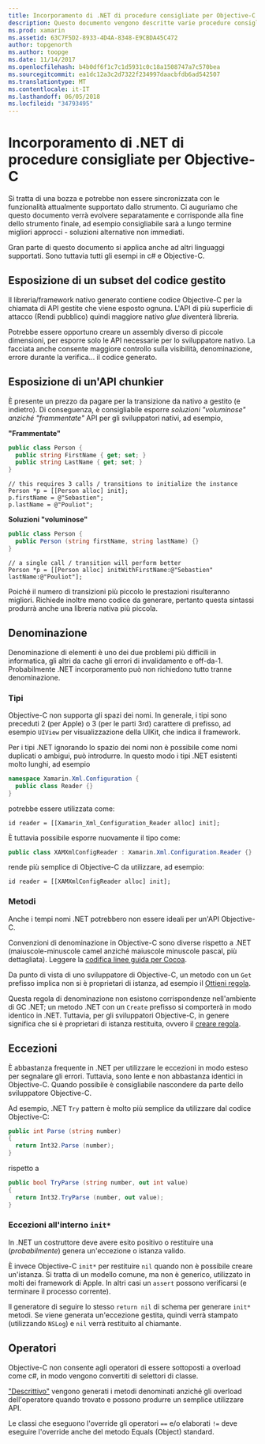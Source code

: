 ```yaml
---
title: Incorporamento di .NET di procedure consigliate per Objective-C
description: Questo documento vengono descritte varie procedure consigliate per l'utilizzo durante l'incorporamento .NET con Objective-C. Viene descritto l'esposizione di un subset del codice gestito, che espone un'API chunkier, denominazione e molto altro.
ms.prod: xamarin
ms.assetid: 63C7F5D2-8933-4D4A-8348-E9CBDA45C472
author: topgenorth
ms.author: toopge
ms.date: 11/14/2017
ms.openlocfilehash: b4b0df6f1c7c1d5931c0c18a1508747a7c570bea
ms.sourcegitcommit: ea1dc12a3c2d7322f234997daacbfdb6ad542507
ms.translationtype: MT
ms.contentlocale: it-IT
ms.lasthandoff: 06/05/2018
ms.locfileid: "34793495"
---
```

# <a name="net-embedding-best-practices-for-objective-c"></a>Incorporamento di .NET di procedure consigliate per Objective-C

Si tratta di una bozza e potrebbe non essere sincronizzata con le funzionalità attualmente supportato dallo strumento. Ci auguriamo che questo documento verrà evolvere separatamente e corrisponde alla fine dello strumento finale, ad esempio consigliabile sarà a lungo termine migliori approcci - soluzioni alternative non immediati.

Gran parte di questo documento si applica anche ad altri linguaggi supportati. Sono tuttavia tutti gli esempi in c# e Objective-C.

## <a name="exposing-a-subset-of-the-managed-code"></a>Esposizione di un subset del codice gestito

Il libreria/framework nativo generato contiene codice Objective-C per la chiamata di API gestite che viene esposto ognuna. L'API di più superficie di attacco (Rendi pubblico) quindi maggiore nativo _glue_ diventerà libreria.

Potrebbe essere opportuno creare un assembly diverso di piccole dimensioni, per esporre solo le API necessarie per lo sviluppatore nativo. La facciata anche consente maggiore controllo sulla visibilità, denominazione, errore durante la verifica... il codice generato.

## <a name="exposing-a-chunkier-api"></a>Esposizione di un'API chunkier

È presente un prezzo da pagare per la transizione da nativo a gestito (e indietro). Di conseguenza, è consigliabile esporre _soluzioni "voluminose" anziché "frammentate"_ API per gli sviluppatori nativi, ad esempio,

**"Frammentate"**

```csharp
public class Person {
  public string FirstName { get; set; }
  public string LastName { get; set; }
}
```

```objc
// this requires 3 calls / transitions to initialize the instance
Person *p = [[Person alloc] init];
p.firstName = @"Sebastien";
p.lastName = @"Pouliot";
```

**Soluzioni "voluminose"**

```csharp
public class Person {
  public Person (string firstName, string lastName) {}
}
```

```objc
// a single call / transition will perform better
Person *p = [[Person alloc] initWithFirstName:@"Sebastien" lastName:@"Pouliot"];
```

Poiché il numero di transizioni più piccolo le prestazioni risulteranno migliori. Richiede inoltre meno codice da generare, pertanto questa sintassi produrrà anche una libreria nativa più piccola.

## <a name="naming"></a>Denominazione

Denominazione di elementi è uno dei due problemi più difficili in informatica, gli altri da cache gli errori di invalidamento e off-da-1. Probabilmente .NET incorporamento può non richiedono tutto tranne denominazione.

### <a name="types"></a>Tipi

Objective-C non supporta gli spazi dei nomi. In generale, i tipi sono preceduti 2 (per Apple) o 3 (per le parti 3rd) carattere di prefisso, ad esempio `UIView` per visualizzazione della UIKit, che indica il framework.

Per i tipi .NET ignorando lo spazio dei nomi non è possibile come nomi duplicati o ambigui, può introdurre. In questo modo i tipi .NET esistenti molto lunghi, ad esempio

```csharp
namespace Xamarin.Xml.Configuration {
  public class Reader {}
}
```

potrebbe essere utilizzata come:

```objc
id reader = [[Xamarin_Xml_Configuration_Reader alloc] init];
```

È tuttavia possibile esporre nuovamente il tipo come:

```csharp
public class XAMXmlConfigReader : Xamarin.Xml.Configuration.Reader {}
```

rende più semplice di Objective-C da utilizzare, ad esempio:

```objc
id reader = [[XAMXmlConfigReader alloc] init];
```

### <a name="methods"></a>Metodi

Anche i tempi nomi .NET potrebbero non essere ideali per un'API Objective-C.

Convenzioni di denominazione in Objective-C sono diverse rispetto a .NET (maiuscole-minuscole camel anziché maiuscole minuscole pascal, più dettagliata).
Leggere la [codifica linee guida per Cocoa](https://developer.apple.com/library/content/documentation/Cocoa/Conceptual/CodingGuidelines/Articles/NamingMethods.html#//apple_ref/doc/uid/20001282-BCIGIJJF).

Da punto di vista di uno sviluppatore di Objective-C, un metodo con un `Get` prefisso implica non si è proprietari di istanza, ad esempio il [Ottieni regola](https://developer.apple.com/library/content/documentation/CoreFoundation/Conceptual/CFMemoryMgmt/Concepts/Ownership.html#//apple_ref/doc/uid/20001148-SW1).

Questa regola di denominazione non esistono corrispondenze nell'ambiente di GC .NET; un metodo .NET con un `Create` prefisso si comporterà in modo identico in .NET. Tuttavia, per gli sviluppatori Objective-C, in genere significa che si è proprietari di istanza restituita, ovvero il [creare regola](https://developer.apple.com/library/content/documentation/CoreFoundation/Conceptual/CFMemoryMgmt/Concepts/Ownership.html#//apple_ref/doc/uid/20001148-103029).

## <a name="exceptions"></a>Eccezioni

È abbastanza frequente in .NET per utilizzare le eccezioni in modo esteso per segnalare gli errori. Tuttavia, sono lente e non abbastanza identici in Objective-C. Quando possibile è consigliabile nascondere da parte dello sviluppatore Objective-C.

Ad esempio, .NET `Try` pattern è molto più semplice da utilizzare dal codice Objective-C:

```csharp
public int Parse (string number)
{
  return Int32.Parse (number);
}
```

rispetto a

```csharp
public bool TryParse (string number, out int value)
{
  return Int32.TryParse (number, out value);
}
```

### <a name="exceptions-inside-init"></a>Eccezioni all'interno `init*`

In .NET un costruttore deve avere esito positivo o restituire una (_probabilmente_) genera un'eccezione o istanza valido.

È invece Objective-C `init*` per restituire `nil` quando non è possibile creare un'istanza. Si tratta di un modello comune, ma non è generico, utilizzato in molti dei framework di Apple. In altri casi un `assert` possono verificarsi (e terminare il processo corrente).

Il generatore di seguire lo stesso `return nil` di schema per generare `init*` metodi. Se viene generata un'eccezione gestita, quindi verrà stampato (utilizzando `NSLog`) e `nil` verrà restituito al chiamante.

## <a name="operators"></a>Operatori

Objective-C non consente agli operatori di essere sottoposti a overload come c#, in modo vengono convertiti di selettori di classe.

["Descrittivo"](https://docs.microsoft.com/dotnet/standard/design-guidelines/operator-overloads) vengono generati i metodi denominati anziché gli overload dell'operatore quando trovato e possono produrre un semplice utilizzare API.

Le classi che eseguono l'override gli operatori `==` e/o elaborati `!=` deve eseguire l'override anche del metodo Equals (Object) standard.

